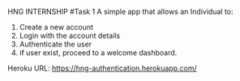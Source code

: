 HNG INTERNSHIP
#Task 1
A simple app that allows an Individual to:
1) Create a new account
2) Login with the account details
3) Authenticate the user
4) if user exist, proceed to a welcome dashboard.

Heroku URL: https://hng-authentication.herokuapp.com/